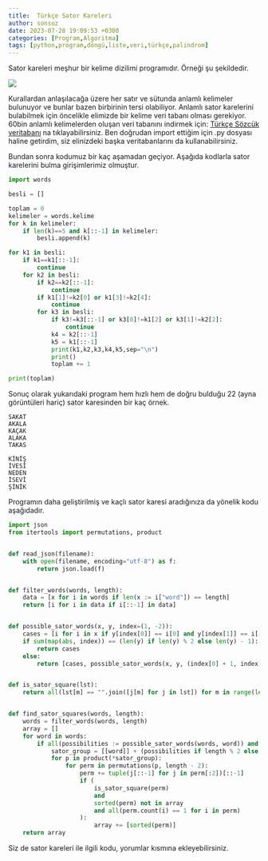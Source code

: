 ```yaml
---
title:  Türkçe Sator Kareleri
author: sonsuz
date: 2023-07-28 19:09:53 +0300
categories: [Program,Algoritma]
tags: [python,program,döngü,liste,veri,türkçe,palindrom]
---
```


Sator kareleri meşhur bir kelime dizilimi programıdır. Örneği şu şekildedir.

![](sator-karesi.jpg)

Kurallardan anlaşılacağa üzere her satır ve sütunda anlamlı kelimeler bulunuyor ve bunlar bazen birbirinin tersi olabiliyor. Anlamlı sator karelerini bulabilmek için öncelikle elimizde bir kelime veri tabanı olması gerekiyor. 60bin anlamlı kelimelerden oluşan veri tabanını indirmek için: [Türkçe Sözcük veritabanı](https://sonsuzus.github.io/dosya/words.py) na tıklayabilirsiniz. Ben doğrudan import ettiğim için .py dosyası haline getirdim, siz elinizdeki başka veritabanlarını da kullanabilirsiniz.

Bundan sonra kodumuz bir kaç aşamadan geçiyor. Aşağıda kodlarla sator karelerini bulma girişimlerimiz olmuştur.

```python
import words

besli = []

toplam = 0
kelimeler = words.kelime
for k in kelimeler:
    if len(k)==5 and k[::-1] in kelimeler:
        besli.append(k)

for k1 in besli:
    if k1==k1[::-1]:
        continue
    for k2 in besli:
        if k2==k2[::-1]:
            continue
        if k1[1]!=k2[0] or k1[3]!=k2[4]:
            continue
        for k3 in besli:
            if k3!=k3[::-1] or k3[0]!=k1[2] or k3[1]!=k2[2]:
                continue
            k4 = k2[::-1]
            k5 = k1[::-1]
            print(k1,k2,k3,k4,k5,sep="\n")
            print()
            toplam += 1

print(toplam)
```

Sonuç olarak yukarıdaki program hem hızlı hem de doğru bulduğu 22 (ayna görüntüleri hariç) sator karesinden bir kaç örnek.

```
SAKAT
AKALA
KAÇAK
ALAKA
TAKAS

KİNİŞ
İVESİ
NEDEN
İSEVİ
ŞİNİK
```

Programın daha geliştirilmiş ve kaçlı sator karesi aradığınıza da yönelik kodu aşağıdadır.

```python
import json
from itertools import permutations, product


def read_json(filename):
    with open(filename, encoding="utf-8") as f:
        return json.load(f)


def filter_words(words, length):
    data = [x for i in words if len(x := i["word"]) == length]
    return [i for i in data if i[::-1] in data]


def possible_sator_words(x, y, index=(1, -2)):
    cases = [i for i in x if y[index[0]] == i[0] and y[index[1]] == i[-1]]
    if sum(map(abs, index)) == (len(y) if len(y) % 2 else len(y) - 1):
        return cases
    else:
        return [cases, possible_sator_words(x, y, (index[0] + 1, index[1] - 1))]


def is_sator_square(lst):
    return all(lst[m] == "".join([j[m] for j in lst]) for m in range(len(lst)))


def find_sator_squares(words, length):
    words = filter_words(words, length)
    array = []
    for word in words:
        if all(possibilities := possible_sator_words(words, word)) and len(possibilities) >= 1:
            sator_group = [[word]] + (possibilities if length % 2 else [possibilities])
            for p in product(*sator_group):
                for perm in permutations(p, length - 2):
                    perm += tuple(j[::-1] for j in perm[:2])[::-1]
                    if (
                        is_sator_square(perm) 
                        and 
                        sorted(perm) not in array 
                        and all(perm.count(i) == 1 for i in perm)
                    ):
                        array += [sorted(perm)]
    return array
```

Siz de sator kareleri ile ilgili kodu, yorumlar kısmına ekleyebilirsiniz.
